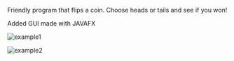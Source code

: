 
Friendly program that flips a coin. Choose heads or tails and see if you won!

Added GUI made with JAVAFX


![example1](https://user-images.githubusercontent.com/36686123/118751033-9f90b780-b82e-11eb-924b-191edc8cd95d.JPG)

![example2](https://user-images.githubusercontent.com/36686123/118751034-9f90b780-b82e-11eb-9b5c-1f9bcf98fc81.JPG)

